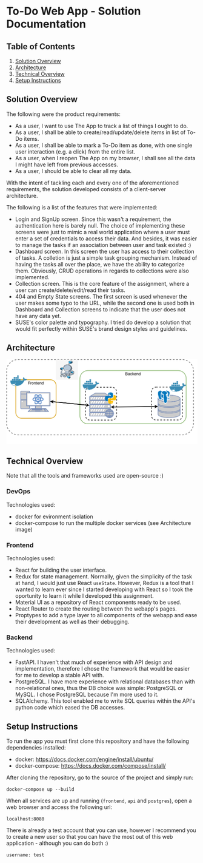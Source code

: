 # To-Do Web App - Solution Documentation

## Table of Contents

1. [Solution Overview](#solution-overview)
2. [Architecture](#architecture)
3. [Technical Overview](#technical-overview)
4. [Setup Instructions](#setup-instructions)

## Solution Overview

The following were the product requirements:

-   As a user, I want to use The App to track a list of things I ought to do.
-   As a user, I shall be able to create/read/update/delete items in list of To-Do items.
-   As a user, I shall be able to mark a To-Do item as done, with one single user interaction (e.g. a click) from the entire list.
-   As a user, when I reopen The App on my browser, I shall see all the data I might have left from previous accesses.
-   As a user, I should be able to clear all my data.

With the intent of tackling each and every one of the aforementioned requirements, the solution developed consists of a client-server architecture.

The following is a list of the features that were implemented:

-   Login and SignUp screen. Since this wasn't a requirement, the authentication here is barely null. The choice of implementing these screens were just to mimic a real world application where a user must enter a set of credentials to access their data. And besides, it was easier to manage the tasks if an association between user and task existed :)
-   Dashboard screen. In this screen the user has access to their collection of tasks. A colletion is just a simple task grouping mechanism. Instead of having the tasks all over the place, we have the ability to categorize them. Obviously, CRUD operations in regards to collections were also implemented.
-   Collection screen. This is the core feature of the assignment, where a user can create/delete/edit/read their tasks.
-   404 and Empty State screens. The first screen is used whenever the user makes some typo to the URL, while the second one is used both in Dashboard and Collection screens to indicate that the user does not have any data yet.
-   SUSE's color palette and typography. I tried do develop a solution that would fit perfectly within SUSE's brand design styles and guidelines.

## Architecture

![Architecture](./images/architecture.png)

## Technical Overview

Note that all the tools and frameworks used are open-source :)

### DevOps

Technologies used:

-   docker for evironment isolation
-   docker-compose to run the multiple docker services (see Architecture image)

### Frontend

Technologies used:

-   React for building the user interface.
-   Redux for state management. Normally, given the simplicity of the task at hand, I would just use React `useState`. However, Redux is a tool that I wanted to learn ever since I started developing with React so I took the oportunity to learn it while I developed this assignment.
-   Material UI as a repository of React components ready to be used.
-   React Router to create the routing between the webapp's pages.
-   Proptypes to add a type layer to all components of the webapp and ease their development as well as their debugging.

### Backend

Technologies used:

-   FastAPI. I haven't that much of experience with API design and implementation, therefore I chose the framework that would be easier for me to develop a stable API with.
-   PostgreSQL. I have more experience with relational databases than with non-relational ones, thus the DB choice was simple: PostgreSQL or MySQL. I chose PostgreSQL because I'm more used to it.
-   SQLAlchemy. This tool enabled me to write SQL queries within the API's python code which eased the DB accesses.

## Setup Instructions

To run the app you must first clone this repository and have the following dependencies installed:

-   docker: https://docs.docker.com/engine/install/ubuntu/
-   docker-compose: https://docs.docker.com/compose/install/

After cloning the repository, go to the source of the project and simply run:

```
docker-compose up --build
```

When all services are up and running (`frontend`, `api` and `postgres`), open a web browser and access the following url:

```
localhost:8080
```

There is already a test account that you can use, however I recommend you to create a new user so that you can have the most out of this web application - although you can do both :)

```
username: test
```
